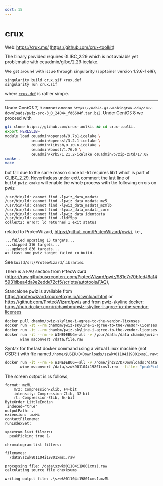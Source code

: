 ```yaml
---
sort: 15
---
```


# crux

Web: <https://crux.ms/> (<https://github.com/crux-toolkit>)

The binary provided requires GLIBC_2.29 which is not avaiable yet problematic with ceuadmin/glibc/2.29-icelake.

We get around with issue through singularity (apptainer version 1.3.6-1.el8),

```bash
singularity build crux.sif crux.def
singularity run crux.sif
```

where [`crux.def`](files/crux.def) is rather simple.

---

Under CentOS 7, it cannot access `https://noble.gs.washington.edu/crux-downloads/pwiz-src-3_0_24044_fd6604f.tar.bz2`.
Under CentOS 8 we proceed with

```bash
git clone https://github.com/crux-toolkit && cd crux-toolkit
export PERL5LIB=
module load ceuadmin/openssh/9.7p1-icelake \
            ceuadmin/openssl/3.2.1-icelake \
            ceuadmin/libssh/0.10.6-icelake \
            ceuadmin/boost/1.76.0 \
            ceuadmin/krb5/1.21.2-icelake ceuadmin/p7zip-zstd/17.05
cmake .
make
```

but fail due to the same reason since ld -lrt requires librt which is part of GLIBC_2.29. Nevertheless under ext/,
comment the last line of `build_pwiz.cmake` will enable the whole process with the following errors on pwiz

```
/usr/bin/ld: cannot find -lpwiz_data_msdata
/usr/bin/ld: cannot find -lpwiz_data_msdata_mz5
/usr/bin/ld: cannot find -lpwiz_data_msdata_mzmlb
/usr/bin/ld: cannot find -lpwiz_data_msdata_core
/usr/bin/ld: cannot find -lpwiz_data_identdata
/usr/bin/ld: cannot find -lhdf5pp
collect2: error: ld returned 1 exit status
```

related to ProteoWizard, <https://github.com/ProteoWizard/pwiz/>, i.e.,

```
...failed updating 10 targets...
...skipped 376 targets...
...updated 836 targets...
At least one pwiz target failed to build.
```

See `build/src/ProteoWizard/libraries`.

There is a FAQ section from PrteoWizard (<https://raw.githubusercontent.com/ProteoWizard/pwiz/981c7c70bfed46a145931dbea4da9e2edde72cf5/scripts/autotools/FAQ>),

Standalone pwiz is available from <https://proteowizard.sourceforge.io/download.html> or <https://github.com/ProteoWizard/pwiz> and from pwiz-skyline docker: <https://hub.docker.com/r/chambm/pwiz-skyline-i-agree-to-the-vendor-licenses>

```bash
docker pull chambm/pwiz-skyline-i-agree-to-the-vendor-licenses
docker run -it --rm chambm/pwiz-skyline-i-agree-to-the-vendor-licenses wine msconvert --help
docker run -it --rm chambm/pwiz-skyline-i-agree-to-the-vendor-licenses wine SkylineCmd --help
docker run -it --rm -e WINEDEBUG=-all -v /your/data:/data chambm/pwiz-skyline-i-agree-to-the-vendor-licenses \
       wine msconvert /data/file.raw
```

Syntax for the last docker command using a virtual Linux machine (not CSD3!) with file named `/home/$USER/D/Downloads/szwk901104i19801xms1.raw`:

```bash
docker run -it --rm -e WINEDEBUG=-all -v /home/jhz22/D/Downloads:/data chambm/pwiz-skyline-i-agree-to-the-vendor-licenses \
       wine msconvert /data/szwk901104i19801xms1.raw --filter "peakPicking true 1-"
```

The screen output is as follows,

```
format: mzML
    m/z: Compression-Zlib, 64-bit
    intensity: Compression-Zlib, 32-bit
    rt: Compression-Zlib, 64-bit
ByteOrder_LittleEndian
 indexed="true"
outputPath: .
extension: .mzML
contactFilename:
runIndexSet:

spectrum list filters:
  peakPicking true 1-

chromatogram list filters:

filenames:
  /data\szwk901104i19801xms1.raw

processing file: /data\szwk901104i19801xms1.raw
calculating source file checksums

writing output file: .\szwk901104i19801xms1.mzML
```
